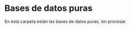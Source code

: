 Bases de datos puras
=====================


En esta carpeta estàn las bases de datos puras, sin procesar.


